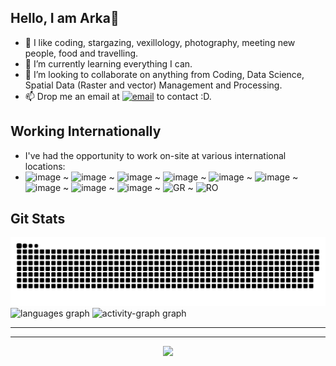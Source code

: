 ## Hello, I am Arka👋
<!-- <picture>
  <source media="(prefers-color-scheme: dark)" srcset="https://user-images.githubusercontent.com/71174892/201482577-2a0490b8-2321-45a2-b170-bb3295a023a6.jpg">
  <source media="(prefers-color-scheme: light)" srcset="https://github.com/aghoshpro/aghoshpro/assets/71174892/98476928-419b-4f23-a85b-c2b9929d0cc9">
  <img alt=OntoRaster Logo" src="https://github.com/aghoshpro/aghoshpro/assets/71174892/98476928-419b-4f23-a85b-c2b9929d0cc9" style="width:auto;">
</picture>



[![Typing SVG](https://readme-typing-svg.demolab.com?font=JetBrains+Mono&weight=500&duration=3000&pause=2000&color=00BBF0&multiline=true&random=false&width=1102&height=150&lines=01100100100111001100101011110100101110+Hi%2C+I'm+Arka+Ghosh+0001100100111110001110001010000101;In+a+world+where+complex+data+generated+from+science+and+industry+is+abundant%2C+I+investigate+;ways+to+connect+these+enormous+arrays+of+data+with+more+relational+databases.+My+research+%26;work+experience+helps+users+to+efficiently+query+databases+and+effortlessly+extract+useful+;information+leads+to+robust+decision+making%2C+attractive+visualization+and+revolutionary+discoveries.;01110010011100111001011010000110010011111000111000101101011010110011101100011010001011011110001101100101011000011110011001000101100110000000110101001110000100110000111000010100001100101000110111000000011001001010111010011101010101110001101101111101001010110)](https://git.io/typing-svg)


## About Me --> 

- 👀 I like coding, stargazing, vexillology, photography, meeting new people, food and travelling.
- 🌱 I’m currently learning everything I can.
- 💞️ I’m looking to collaborate on anything from Coding, Data Science, Spatial Data (Raster and vector) Management and Processing.
- 📫 Drop me an email at [![email](https://img.shields.io/badge/Email-D14836?logo=gmail&logoColor=white)](mailto:aghoshpro@proton.me) to contact :D.
  
## Working Internationally
- I've had the opportunity to work on-site at various international locations:
- ![image](https://github.com/aghoshpro/aghoshpro/assets/71174892/665a1d42-92ca-44a7-8239-9630f11bcb9d)
 ~ ![image](https://github.com/aghoshpro/aghoshpro/assets/71174892/25d9a3ac-e40b-49d2-8957-cacb8b8a2250)
 ~ ![image](https://github.com/aghoshpro/aghoshpro/assets/71174892/5055cfcd-4f15-461f-a4bc-51b3320b5dd0)
 ~ ![image](https://github.com/aghoshpro/aghoshpro/assets/71174892/db8d36df-a233-4b25-8a31-7c04bed4cf71)
 ~ ![image](https://github.com/aghoshpro/aghoshpro/assets/71174892/328bec3b-3247-4795-ba8d-b3bc1fdf1054)
 ~ ![image](https://github.com/aghoshpro/aghoshpro/assets/71174892/c9eadb41-dbf9-45a0-8b68-3b47f4bbbeb7)
 ~ ![image](https://github.com/aghoshpro/aghoshpro/assets/71174892/150f6e8c-945a-4e1f-a749-0498278aeb94)
 ~ ![image](https://github.com/aghoshpro/aghoshpro/assets/71174892/e9308cfe-6f9e-4d90-8924-dd173a71ac7c)
 ~ ![image](https://github.com/aghoshpro/aghoshpro/assets/71174892/9e91a48a-738f-4a75-9f56-5cd0bb0b0046)
 ~ ![GR](https://github.com/user-attachments/assets/eadcd35f-cb68-421e-bbc9-320d97f85beb)
 ~ ![RO](https://github.com/user-attachments/assets/5a5e4dfe-d287-433f-8315-aa8b3ed58c8b)

## Git Stats

<picture>
  <source media="(prefers-color-scheme: dark)" srcset="https://raw.githubusercontent.com/aghoshpro/aghoshpro/output/github-snake-dark.svg" />
  <source media="(prefers-color-scheme: light)" srcset="https://raw.githubusercontent.com/aghoshpro/aghoshpro/output/github-snake.svg" />
  <img alt="github-snake" src="https://raw.githubusercontent.com/aghoshpro/aghoshpro/output/github-snake.svg" />
</picture>


<div align="left">
  <img src="https://github-readme-stats.vercel.app/api/top-langs?username=aghoshpro&locale=en&hide_title=false&&hide=html&layout=compact&card_width=320&langs_count=10&theme=merko&hide_border=false&order=2" height="190" alt="languages graph"  />
  <img src="https://github-readme-activity-graph.vercel.app/graph?username=aghoshpro&radius=16&theme=merko&area=true&order=5&hide_border=false&hide_title=false&point=E0115F&area_color=F0FFB2&line=CEFF00&color=CEFF00" height="190" alt="activity-graph graph"  />
</div>

---

---
<div align="center">
  <img src="https://profile-counter.glitch.me/aghoshpro/count.svg?"  />
</div>
